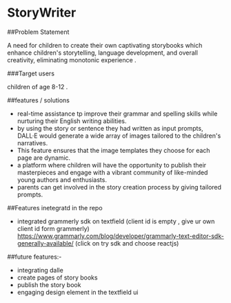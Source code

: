 # StoryWriter

##Problem Statement  

A need for children to create their own captivating storybooks which enhance children's storytelling, language development, and overall creativity, eliminating monotonic experience .
 
 ###Target users
 
 children of age 8-12 .
 
 ##features / solutions
 
 - real-time assistance tp improve their grammar and spelling skills while nurturing their English writing abilities.
 -  by using the story or sentence they had written as input prompts, DALL·E would generate a wide array of images tailored to the children's narratives.
 - This feature ensures that the image templates they choose for each page are dynamic.
 - a platform where children will have the opportunity to publish their masterpieces and engage with a vibrant community of like-minded young authors and enthusiasts. 
 - parents can get involved in the story creation process by giving tailored prompts.
 
 ##Features inetegratd in the repo
 
 - integrated grammerly sdk on textfield (client id is empty , give ur own client id form grammerly)
  https://www.grammarly.com/blog/developer/grammarly-text-editor-sdk-generally-available/  (click on try sdk and choose reactjs)
  
  ##future features:-
  - integrating dalle
  - create pages of story books 
  - publish the story book 
  - engaging design element in the textfield ui 

